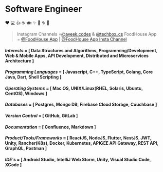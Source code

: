 # Software Engineer

:heart: :computer: :+1: :coffee: :family: :sparkles: :thinking: :capricorn: :metal:

<!---
>Udemy Course Author = <a href="https://www.udemy.com/course/go-api-development/?couponCode=3679F402160D72A10115" target="_blank">GO API Development</a>
--->

>Instagram Channels =[@aveek.codes](https://www.instagram.com/aveek.codes/) & [@techbox_cs](https://www.instagram.com/techbox_cs/)
>FoodHouse App = [@FoodHouse App](http://foodhouse.life) | [@FoodHouse App Insta Channel](https://www.instagram.com/foodhouse.life/) 

#### *Interests* = [ Data Structures and Algorithms, Programming/Development, Web & Mobile Apps, API Development, Distributed and Microservices Architecture ]
#### *Programming Languages* = [ Javascript, C++, TypeScript, Golang, Core Java, Dart, Shell Scripting ]
#### *Operating Systems* = [ Mac OS, UNIX/Linux(RHEL, Solaris, Ubuntu, CentOS), Windows ]
#### *Databases* = [ Postgres, Mongo DB, Firebase Cloud Storage, Couchbase ]
#### *Version Control* = [ GitHub, GitLab ]
#### *Documentation* = [ Confluence, Markdown ]
#### *Product/Tools/Frameworks* = [ ReactJS, NodeJS, Flutter, NestJS, JWT, Unity, Rancher(K8s), Docker, Kubernetes, APIGEE API Gateway, REST API, GraphQL, Postman ]
#### *IDE's* = [ Android Studio, IntelliJ Web Storm, Unity, Visual Studio Code, XCode ]
